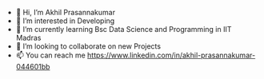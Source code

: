- 👋 Hi, I’m Akhil Prasannakumar
- 👀 I’m interested in Developing
- 🌱 I’m currently learning Bsc Data Science and Programming in IIT Madras
- 💞️ I’m looking to collaborate on new Projects
- 📫 You can reach me https://www.linkedin.com/in/akhil-prasannakumar-044601bb

<!---
akhil262019/akhil262019 is a ✨ special ✨ repository because its `README.md` (this file) appears on your GitHub profile.
You can click the Preview link to take a look at your changes.
--->
